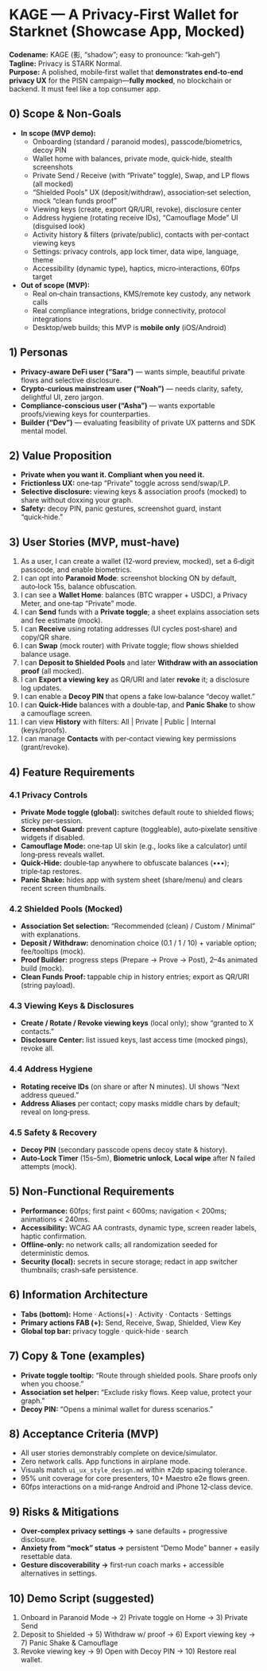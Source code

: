 # KAGE — A Privacy‑First Wallet for Starknet (Showcase App, Mocked)

**Codename:** KAGE (影, “shadow”; easy to pronounce: “kah‑geh”)  
**Tagline:** Privacy is STARK Normal.  
**Purpose:** A polished, mobile‑first wallet that **demonstrates end‑to‑end privacy UX** for the PISN campaign—**fully mocked**, no blockchain or backend. It must feel like a top consumer app.

## 0) Scope & Non‑Goals
- **In scope (MVP demo):**
  - Onboarding (standard / paranoid modes), passcode/biometrics, decoy PIN
  - Wallet home with balances, private mode, quick‑hide, stealth screenshots
  - Private Send / Receive (with “Private” toggle), Swap, and LP flows (all mocked)
  - “Shielded Pools” UX (deposit/withdraw), association‑set selection, mock “clean funds proof”
  - Viewing keys (create, export QR/URI, revoke), disclosure center
  - Address hygiene (rotating receive IDs), “Camouflage Mode” UI (disguised look)
  - Activity history & filters (private/public), contacts with per‑contact viewing keys
  - Settings: privacy controls, app lock timer, data wipe, language, theme
  - Accessibility (dynamic type), haptics, micro‑interactions, 60fps target
- **Out of scope (MVP):**
  - Real on‑chain transactions, KMS/remote key custody, any network calls
  - Real compliance integrations, bridge connectivity, protocol integrations
  - Desktop/web builds; this MVP is **mobile only** (iOS/Android)

## 1) Personas
- **Privacy‑aware DeFi user (“Sara”)** — wants simple, beautiful private flows and selective disclosure.
- **Crypto‑curious mainstream user (“Noah”)** — needs clarity, safety, delightful UI, zero jargon.
- **Compliance‑conscious user (“Asha”)** — wants exportable proofs/viewing keys for counterparties.
- **Builder (“Dev”)** — evaluating feasibility of private UX patterns and SDK mental model.

## 2) Value Proposition
- **Private when you want it. Compliant when you need it.**  
- **Frictionless UX:** one‑tap “Private” toggle across send/swap/LP.  
- **Selective disclosure:** viewing keys & association proofs (mocked) to share without doxxing your graph.  
- **Safety:** decoy PIN, panic gestures, screenshot guard, instant “quick‑hide.”

## 3) User Stories (MVP, must‑have)
1. As a user, I can create a wallet (12‑word preview, mocked), set a 6‑digit passcode, and enable biometrics.
2. I can opt into **Paranoid Mode**: screenshot blocking ON by default, auto‑lock 15s, balance obfuscation.
3. I can see a **Wallet Home**: balances (BTC wrapper + USDC), a Privacy Meter, and one‑tap “Private” mode.
4. I can **Send** funds with a **Private toggle**; a sheet explains association sets and fee estimate (mock).
5. I can **Receive** using rotating addresses (UI cycles post‑share) and copy/QR share.
6. I can **Swap** (mock router) with Private toggle; flow shows shielded balance usage.
7. I can **Deposit to Shielded Pools** and later **Withdraw with an association proof** (all mocked).
8. I can **Export a viewing key** as QR/URI and later **revoke** it; a disclosure log updates.
9. I can enable a **Decoy PIN** that opens a fake low‑balance “decoy wallet.”
10. I can **Quick‑Hide** balances with a double‑tap, and **Panic Shake** to show a camouflage screen.
11. I can view **History** with filters: All | Private | Public | Internal (keys/proofs).
12. I can manage **Contacts** with per‑contact viewing key permissions (grant/revoke).

## 4) Feature Requirements

### 4.1 Privacy Controls
- **Private Mode toggle (global):** switches default route to shielded flows; sticky per‑session.
- **Screenshot Guard:** prevent capture (toggleable), auto‑pixelate sensitive widgets if disabled.
- **Camouflage Mode:** one‑tap UI skin (e.g., looks like a calculator) until long‑press reveals wallet.
- **Quick‑Hide:** double‑tap anywhere to obfuscate balances (•••); triple‑tap restores.
- **Panic Shake:** hides app with system sheet (share/menu) and clears recent screen thumbnails.

### 4.2 Shielded Pools (Mocked)
- **Association Set selection:** “Recommended (clean) / Custom / Minimal” with explanations.
- **Deposit / Withdraw:** denomination choice (0.1 / 1 / 10) + variable option; fee/tooltips (mock).
- **Proof Builder:** progress steps (Prepare → Prove → Post), 2–4s animated build (mock).
- **Clean Funds Proof:** tappable chip in history entries; export as QR/URI (string payload).

### 4.3 Viewing Keys & Disclosures
- **Create / Rotate / Revoke viewing keys** (local only); show “granted to X contacts.”
- **Disclosure Center:** list issued keys, last access time (mocked pings), revoke all.

### 4.4 Address Hygiene
- **Rotating receive IDs** (on share or after N minutes). UI shows “Next address queued.”
- **Address Aliases** per contact; copy masks middle chars by default; reveal on long‑press.

### 4.5 Safety & Recovery
- **Decoy PIN** (secondary passcode opens decoy state & history).
- **Auto‑Lock Timer** (15s–5m), **Biometric unlock**, **Local wipe** after N failed attempts (mock).

## 5) Non‑Functional Requirements
- **Performance:** 60fps; first paint < 600ms; navigation < 200ms; animations < 240ms.
- **Accessibility:** WCAG AA contrasts, dynamic type, screen reader labels, haptic confirmation.
- **Offline‑only:** no network calls; all randomization seeded for deterministic demos.
- **Security (local):** secrets in secure storage; redact in app switcher thumbnails; crash‑safe persistence.

## 6) Information Architecture
- **Tabs (bottom):** Home · Actions(+) · Activity · Contacts · Settings  
- **Primary actions FAB (+):** Send, Receive, Swap, Shielded, View Key
- **Global top bar:** privacy toggle · quick‑hide · search

## 7) Copy & Tone (examples)
- **Private toggle tooltip:** “Route through shielded pools. Share proofs only when you choose.”
- **Association set helper:** “Exclude risky flows. Keep value, protect your graph.”
- **Decoy PIN:** “Opens a minimal wallet for duress scenarios.”

## 8) Acceptance Criteria (MVP)
- All user stories demonstrably complete on device/simulator.
- Zero network calls. App functions in airplane mode.
- Visuals match `ui_ux_style_design.md` within ±2dp spacing tolerance.
- 95% unit coverage for core presenters, 10+ Maestro e2e flows green.
- 60fps interactions on a mid‑range Android and iPhone 12‑class device.

## 9) Risks & Mitigations
- **Over‑complex privacy settings →** sane defaults + progressive disclosure.
- **Anxiety from “mock” status →** persistent “Demo Mode” banner + easily resettable data.
- **Gesture discoverability →** first‑run coach marks + accessible alternatives in settings.

## 10) Demo Script (suggested)
1) Onboard in Paranoid Mode → 2) Private toggle on Home → 3) Private Send  
4) Deposit to Shielded → 5) Withdraw w/ proof → 6) Export viewing key → 7) Panic Shake & Camouflage  
8) Revoke viewing key → 9) Open with Decoy PIN → 10) Restore real wallet.
